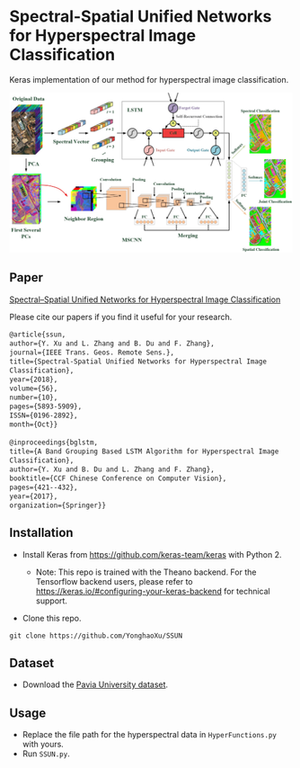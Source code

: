 # Spectral-Spatial Unified Networks for Hyperspectral Image Classification

Keras implementation of our method for hyperspectral image classification.

![](Figure/Framework.jpg)

## Paper
[Spectral–Spatial Unified Networks for Hyperspectral Image Classification](https://ieeexplore.ieee.org/document/8356713)

Please cite our papers if you find it useful for your research.

```
@article{ssun,
author={Y. Xu and L. Zhang and B. Du and F. Zhang},
journal={IEEE Trans. Geos. Remote Sens.},
title={Spectral-Spatial Unified Networks for Hyperspectral Image Classification},
year={2018},
volume={56},
number={10},
pages={5893-5909},
ISSN={0196-2892},
month={Oct}}

@inproceedings{bglstm,
title={A Band Grouping Based LSTM Algorithm for Hyperspectral Image Classification},
author={Y. Xu and B. Du and L. Zhang and F. Zhang},
booktitle={CCF Chinese Conference on Computer Vision},
pages={421--432},
year={2017},
organization={Springer}}
```

## Installation
* Install Keras from https://github.com/keras-team/keras with Python 2.
  - Note: This repo is trained with the Theano backend. For the Tensorflow backend users, please refer to https://keras.io/#configuring-your-keras-backend for technical support.

* Clone this repo.
```
git clone https://github.com/YonghaoXu/SSUN
```

## Dataset
* Download the [Pavia University dataset](http://www.ehu.eus/ccwintco/index.php?title=Hyperspectral_Remote_Sensing_Scenes).

## Usage
* Replace the file path for the hyperspectral data in `HyperFunctions.py` with yours.
* Run `SSUN.py`.
